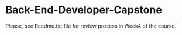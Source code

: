 # Back-End-Developer-Capstone
Please, see Readme.txt file for review process in Week4 of the course.

